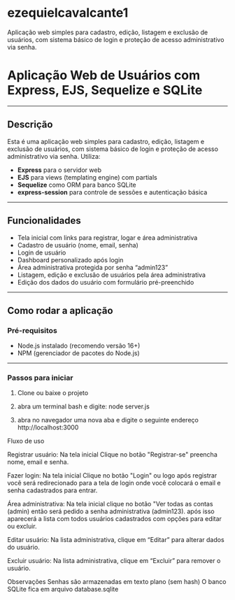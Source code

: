 # ezequielcavalcante1
Aplicação web simples para cadastro, edição, listagem e exclusão de usuários, com sistema básico de login e proteção de acesso administrativo via senha.
# Aplicação Web de Usuários com Express, EJS, Sequelize e SQLite

---

## Descrição

Esta é uma aplicação web simples para cadastro, edição, listagem e exclusão de usuários, com sistema básico de login e proteção de acesso administrativo via senha. Utiliza:

- **Express** para o servidor web
- **EJS** para views (templating engine) com partials
- **Sequelize** como ORM para banco SQLite
- **express-session** para controle de sessões e autenticação básica

---

## Funcionalidades

- Tela inicial com links para registrar, logar e área administrativa
- Cadastro de usuário (nome, email, senha)
- Login de usuário
- Dashboard personalizado após login
- Área administrativa protegida por senha “admin123”
- Listagem, edição e exclusão de usuários pela área administrativa
- Edição dos dados do usuário com formulário pré-preenchido


---

## Como rodar a aplicação

### Pré-requisitos

- Node.js instalado (recomendo versão 16+)
- NPM (gerenciador de pacotes do Node.js)

---

### Passos para iniciar

1. Clone ou baixe o projeto

2. abra um terminal bash e digite:
	node server.js

3. abra no navegador uma nova aba e digite o seguinte endereço
	http://localhost:3000


Fluxo de uso

  Registrar usuário:
    Na tela inicial Clique no botão "Registrar-se" preencha nome, email e senha.

  Fazer login:
    Na tela inicial Clique no botão "Login" ou logo após registrar você será redirecionado para a tela de login onde você colocará o email e senha cadastrados para entrar.

  Área administrativa:
   	Na tela inicial clique no botão "Ver todas as contas (admin) então será pedido a senha administrativa (admin123).
    após isso aparecerá a lista com todos usuários cadastrados com opções para editar ou excluir.

  Editar usuário:
    Na lista administrativa, clique em “Editar” para alterar dados do usuário.

  Excluir usuário:
    Na lista administrativa, clique em “Excluir” para remover o usuário.

Observações
Senhas são armazenadas em texto plano (sem hash) 
O banco SQLite fica em arquivo database.sqlite
